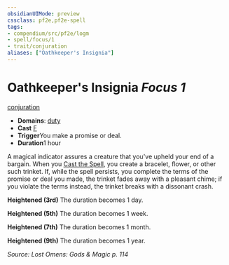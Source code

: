 ```yaml
---
obsidianUIMode: preview
cssclass: pf2e,pf2e-spell
tags:
- compendium/src/pf2e/logm
- spell/focus/1
- trait/conjuration
aliases: ["Oathkeeper's Insignia"]
---
```

# Oathkeeper's Insignia *Focus 1*   
[conjuration](rules/traits/conjuration.md)  

- **Domains**: [duty](compendium/setting/domains.md#Duty)
- **Cast** [F](rules/core-rulebook/chapter-9-playing-the-game.md#Actions "Free Action") 
- **Trigger**You make a promise or deal.
- **Duration**1 hour

A magical indicator assures a creature that you've upheld your end of a bargain. When you [Cast the Spell](rules/actions/cast-a-spell.md), you create a bracelet, flower, or other such trinket. If, while the spell persists, you complete the terms of the promise or deal you made, the trinket fades away with a pleasant chime; if you violate the terms instead, the trinket breaks with a dissonant crash.

**Heightened (3rd)** The duration becomes 1 day.

**Heightened (5th)** The duration becomes 1 week.

**Heightened (7th)** The duration becomes 1 month.

**Heightened (9th)** The duration becomes 1 year.

*Source: Lost Omens: Gods & Magic p. 114*